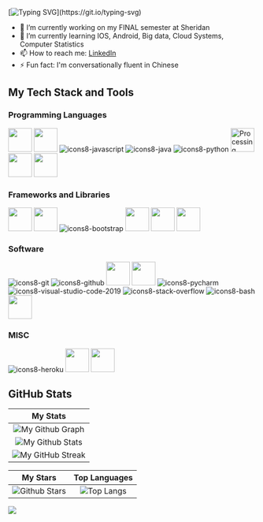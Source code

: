 [![Typing SVG](https://readme-typing-svg.herokuapp.com?font=Fira+Code&duration=3000&pause=1000&multiline=true&width=435&lines=Nick+De+Luca+Full+Stack+Developer;Welcome!)](https://git.io/typing-svg)

- 🔭 I’m currently working on my FINAL semester at Sheridan
- 🌱 I’m currently learning IOS, Android, Big data, Cloud Systems, Computer Statistics
- 📫 How to reach me: <a target="_blank" href="https://www.linkedin.com/in/nickdelu/">LinkedIn</a>
- ⚡ Fun fact: I'm conversationally fluent in Chinese

## My Tech Stack and Tools

### Programming Languages

<p>

<img width ='48px' src ='https://raw.githubusercontent.com/rahulbanerjee26/githubAboutMeGenerator/main/icons/html.svg'> </a>
<img width ='48px' src ='https://raw.githubusercontent.com/rahulbanerjee26/githubAboutMeGenerator/main/icons/css.svg'> </a>
![icons8-javascript](https://user-images.githubusercontent.com/76852813/172720095-d75caaaa-c8b8-497e-a1bf-54720da5f9ed.svg)
![icons8-java](https://user-images.githubusercontent.com/76852813/172716937-4574740e-2d2e-4326-af3b-4a42bad058c1.svg)
![icons8-python](https://user-images.githubusercontent.com/76852813/172720089-5ce0ea22-01c9-4444-8e70-a81501452b13.svg)
<img width="48" alt="Processing 2021 logo" src="https://upload.wikimedia.org/wikipedia/commons/thumb/c/cb/Processing_2021_logo.svg/64px-Processing_2021_logo.svg.png"></a>
<img width ='48px' src ="https://cdn4.iconfinder.com/data/icons/flat-pro-database-set-1/32/sql-badge-512.png"> </a>
<img width ='48px' src ="https://upload.wikimedia.org/wikipedia/commons/thumb/7/73/Ruby_logo.svg/2048px-Ruby_logo.svg.png"> </a>

### Frameworks and Libraries

<p>

<img width ='48px' src ="https://seeklogo.com/images/N/nestjs-logo-09342F76C0-seeklogo.com.png"> </a>
<img width ='48px' src ="https://upload.wikimedia.org/wikipedia/commons/thumb/c/cf/Angular_full_color_logo.svg/2048px-Angular_full_color_logo.svg.png"> </a>
![icons8-bootstrap](https://user-images.githubusercontent.com/76852813/172721798-883b2b27-ef7b-42d4-a492-6c6cb6cb4ffe.svg)
<img width ='48px' src ="https://upload.wikimedia.org/wikipedia/commons/thumb/9/95/Vue.js_Logo_2.svg/1184px-Vue.js_Logo_2.svg.png"> </a>
<img width ='48px' src ="https://upload.wikimedia.org/wikipedia/commons/thumb/a/a7/React-icon.svg/2300px-React-icon.svg.png"> </a>
<img width ='48px' src ="https://seeklogo.com/images/S/spring-logo-9A2BC78AAF-seeklogo.com.png"> </a>

### Software

<p>
	
![icons8-git](https://user-images.githubusercontent.com/76852813/172722126-2495793f-c4f3-43cc-bfb2-14e1d6f4d3a2.svg)
![icons8-github](https://user-images.githubusercontent.com/76852813/172732353-d8b662eb-8f1c-453a-82f4-00132b440aaa.svg)
<img width ='48px' src ="https://www.svgrepo.com/show/353785/gitlab.svg"> </a>
<img width ='48px' src ="https://img.icons8.com/offices/344/java-eclipse.png"> </a>
![icons8-pycharm](https://user-images.githubusercontent.com/76852813/172722267-f6f30163-ec39-4d98-a106-7c91394f4c44.svg)
![icons8-visual-studio-code-2019](https://user-images.githubusercontent.com/76852813/172722742-4c84455a-830a-4f69-8dcd-ac9437e52251.svg)
![icons8-stack-overflow](https://user-images.githubusercontent.com/76852813/172722286-8f3ffc2b-593a-4670-9e9f-c77154f6763c.svg)
![icons8-bash](https://user-images.githubusercontent.com/76852813/172722833-c1dafe34-7340-4220-a115-81dce56b1746.svg)
<img width ='48px' src ="https://upload.wikimedia.org/wikipedia/commons/thumb/8/8a/Chef_logo.svg/1200px-Chef_logo.svg.png"> </a>

### MISC

<p>

![icons8-heroku](https://user-images.githubusercontent.com/76852813/172721998-708f82d2-e288-462e-a2fd-2ee471036151.svg)
<img width ='48px' src ="https://www.svgrepo.com/show/354447/terraform-icon.svg"> </a>
<img width ='48px' src ="https://cdn.worldvectorlogo.com/logos/netlify.svg"> </a>

	
## GitHub Stats


|                                                                     My Stats                                                                     |
|:------------------------------------------------------------------------------------------------------------------------------------------------------:|
| ![My Github Graph](https://activity-graph.herokuapp.com/graph?username=NickDeLu&theme=react-dark&hide_border=true&area=true) |
| ![My Github Stats](https://github-readme-stats.vercel.app/api?username=NickDeLu&show_icons=true&theme=algolia)              | 
| ![My GitHub Streak](https://github-readme-streak-stats.herokuapp.com/?user=NickDeLu&theme=algolia)                    | 
    

|                                                                                                      My Stars                                                                                                       |                                                           Top Languages                                                           |      
|:-------------------------------------------------------------------------------------------------------------------------------------------------------------------------------------------------------------------------:|:---------------------------------------------------------------------------------------------------------------------------------:|
| ![Github Stars](https://github-readme-stats.vercel.app/api?username=NickDeLu&show_icons=true&locale=en&count_private=true&hide_rank=true&custom_title=My%20GitHub%20Stats&disable_animations=false&theme=algolia)| ![Top Langs](https://github-readme-stats.vercel.app/api/top-langs/?username=NickDeLu&langs_count=8&theme=algolia)
	
![](https://komarev.com/ghpvc/?username=NickDeLu&style=flat-square)
